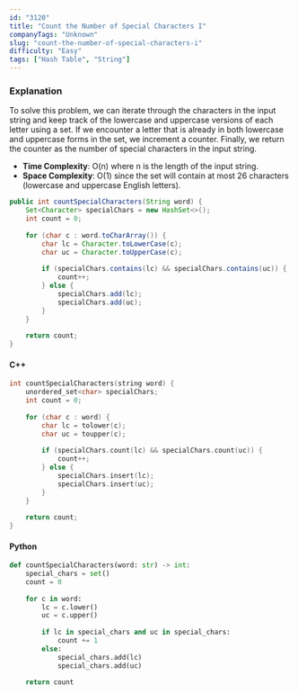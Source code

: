```yaml
---
id: "3120"
title: "Count the Number of Special Characters I"
companyTags: "Unknown"
slug: "count-the-number-of-special-characters-i"
difficulty: "Easy"
tags: ["Hash Table", "String"]
---
```


### Explanation
To solve this problem, we can iterate through the characters in the input string and keep track of the lowercase and uppercase versions of each letter using a set. If we encounter a letter that is already in both lowercase and uppercase forms in the set, we increment a counter. Finally, we return the counter as the number of special characters in the input string.

- **Time Complexity**: O(n) where n is the length of the input string.
- **Space Complexity**: O(1) since the set will contain at most 26 characters (lowercase and uppercase English letters).

```java
public int countSpecialCharacters(String word) {
    Set<Character> specialChars = new HashSet<>();
    int count = 0;
    
    for (char c : word.toCharArray()) {
        char lc = Character.toLowerCase(c);
        char uc = Character.toUpperCase(c);
        
        if (specialChars.contains(lc) && specialChars.contains(uc)) {
            count++;
        } else {
            specialChars.add(lc);
            specialChars.add(uc);
        }
    }
    
    return count;
}
```

#### C++
```cpp
int countSpecialCharacters(string word) {
    unordered_set<char> specialChars;
    int count = 0;
    
    for (char c : word) {
        char lc = tolower(c);
        char uc = toupper(c);
        
        if (specialChars.count(lc) && specialChars.count(uc)) {
            count++;
        } else {
            specialChars.insert(lc);
            specialChars.insert(uc);
        }
    }
    
    return count;
}
```

#### Python
```python
def countSpecialCharacters(word: str) -> int:
    special_chars = set()
    count = 0
    
    for c in word:
        lc = c.lower()
        uc = c.upper()
        
        if lc in special_chars and uc in special_chars:
            count += 1
        else:
            special_chars.add(lc)
            special_chars.add(uc)
    
    return count
```